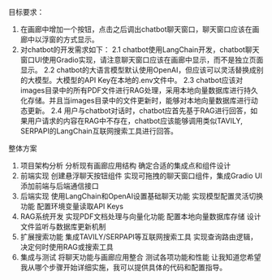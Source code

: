
目标要求：
1. 在画廊中增加一个按钮，点击之后调出chatbot聊天窗口，聊天窗口应该在画廊中以浮窗的方式显示。
2. 对chatbot的开发需求如下：
2.1 chatbot使用LangChain开发，chatbot聊天窗口UI使用Gradio实现，请注意聊天窗口应该在画廊中显示，而不是独立页面显示。
2.2 chatbot的大语言模型默认使用OpenAI，但应该可以灵活替换成别的大模型。大模型的API Key在本地的.env文件中。
2.3 chatbot应该对images目录中的所有PDF文件进行RAG处理，采用本地向量数据库进行持久化存储。并且当images目录中的文件更新时，能够对本地向量数据库进行动态更新。
2.4 用户与chatbot对话时，chatbot应首先基于RAG进行回答，如果用户请求的内容在RAG中不存在，chatbot应该能够调用类似TAVILY, SERPAPI的LangChain互联网搜索工具进行回答。

整体方案
1. 项目架构分析
分析现有画廊应用结构
确定合适的集成点和组件设计
2. 前端实现
创建悬浮聊天按钮组件
实现可拖拽的聊天窗口组件，集成Gradio UI
添加前端与后端通信接口
3. 后端实现
使用LangChain和OpenAI设置基础聊天功能
实现模型配置灵活切换功能
配置环境变量读取API Keys
4. RAG系统开发
实现PDF文档处理与向量化功能
配置本地向量数据库存储
设计文件监听与数据库更新机制
5. 扩展搜索功能
集成TAVILY/SERPAPI等互联网搜索工具
实现查询路由逻辑，决定何时使用RAG或搜索工具
6. 集成与测试
将聊天功能与画廊应用整合
测试各项功能和性能
让我知道您希望我从哪个步骤开始详细实施，我可以提供具体的代码和配置指导。